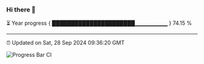 ### Hi there 👋

⏳ Year progress { ██████████████████████▁▁▁▁▁▁▁▁ } 74.15 %

---

⏰ Updated on Sat, 28 Sep 2024 09:36:20 GMT

![Progress Bar CI](https://github.com/IshwaranRudhara/GIT-ACTION/workflows/Progress%20Bar%20CI/badge.svg)
